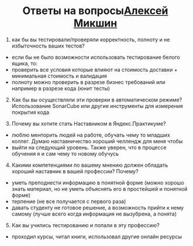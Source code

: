 <h1 align="center">Ответы на вопросы<a href="https://daniilshat.ru/" target="_blank">Алексей Микшин</a> </h1>


1) как бы вы тестировали/проверяли корректность, полноту и не избыточность ваших тестов? 
- если бы не было возможности использовать тестирование белого ящика, то:
- проверить все условия которые влияют на стоимость доставки + минимальная стоимость и валидация
- полноту можно проверить в разрезе бизнес требований или например в разрезе кода (юнит тесты)

2) Как бы вы осуществляли эти проверки в автоматическом режиме? 
Использование SonarCube или другие инструменты для измерения покрытия кода

3) Почему вы хотите стать Наставником в Яндекс.Практикуме?
- люблю менторить людей на работе, обучать чему то младших коллег. Думаю наставничество хороший челлендж для меня чтобы
- выйти на следующий уровень. Также уверен, что в процессе обучения я и сам чему то новому обучусь

4) Какими компетенциями по вашему мнению должен обладать хороший наставник в вашей профессии? Почему?
- уметь преподнести информацию в понятной форме (можно хорошо знать материал, но не уметь объяснять его в простейшей и понятной форме)
- терпение (не все получается с первого раза)
- давать студенту не готовое решение, а возможность прийти к нему самому (лучше всего когда информация не вызубрена, а понята)

5) Как вы учились тестированию и попали в эту профессию?
- проходил курсы, читал книги, использовал другие онлайн ресурсы